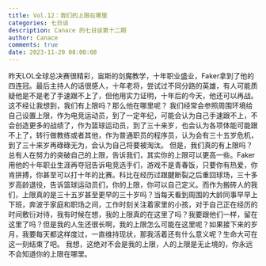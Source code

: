 ```yaml
---
title: Vol.12：我们的上限在哪里
categories: 七日谈
description: Canace 的七日谈第十二期
author: Canace
comments: true
date: 2023-11-20 08:00:08
---
```

昨天LOL全球总决赛很精彩，宙斯的剑魔教学，十年职业盛业，Faker拿到了他的四连冠。最后主持人的话很感人，十年老将，尝试过不同分路的英雄，有人可能质疑他是不是老了手速跟不上了，但他用实力证明，十年后的今天，他还可以再战。这不经让我想到，我们有上限吗？那么他在哪里呢？
我们经常会参照周围环境给自己设置上限，作为电竞运动员，到了一定年纪，可能会认为自己手速跟不上，不会创造更多的战绩了，作为篮球运动员，到了三十来岁，也会认为各项体能可能跟不上了，转行做教练或者其他，作为普通职员的程序员，认为会有三十五岁危机，到了三十来岁再碌碌无为，会认为自己将要被淘汰。
但是，我们真的有上限吗？总有人在努力的突破自己的上限，告诉我们，其实你的上限可以更高一些。Faker 用他的十年职业生涯再夺冠告诉电竞选手们，游戏不是青春饭，只要你有热爱，你肯拼搏，你甚至可以打十年的比赛。科比在经历过跟腱断裂之后重回球场，三十多岁高龄退役，告诉篮球运动员们，你的上限，你可以自己定义。而作为搬砖人的我们，上限真的是三十五岁甚至更早的三十岁吗？当每天看到周围的大龄同事早早上下班，奔波于家庭和职场之间，工作时刻关注着家里的小孩，对于自己正在经历的时间敷衍对待，我有时候在想，我的上限真的在这里了吗？我要跟他们一样，留在这里了吗？但是我的人生还很长啊，我的上限怎么可能在这里呢？如果接下来的岁月，我要每天都这样度过，一直维持现状，那我活着还有什么意义呢？生命大可在这一刻结束了吧。
我想，这绝对不会是我的上限，人的上限是无止境的，你永远不会知道你的上限在哪里。